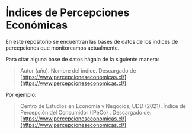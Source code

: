 # Índices de Percepciones Económicas

En este repositorio se encuentran las bases de datos de los índices de percepciones que monitoreamos actualmente.

Para citar alguna base de datos hágalo de la siguiente manera:

> Autor (año). Nombre del índice. Descargado de [https://www.percepcioneseconomicas.cl/](https://www.percepcioneseconomicas.cl/)

Por ejemplo:

> Centro de Estudios en Economía y Negocios, UDD (2021). Índice de Percepción del Consumidor (IPeCo) . Descargado de: [https://www.percepcioneseconomicas.cl/](https://www.percepcioneseconomicas.cl/)
